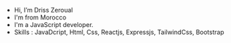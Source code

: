 -  Hi, I’m Driss Zeroual
-  I'm from Morocco  
-  I'm a JavaScript developer.
-  Skills : JavaDcript, Html, Css, Reactjs, Expressjs, TailwindCss, Bootstrap



